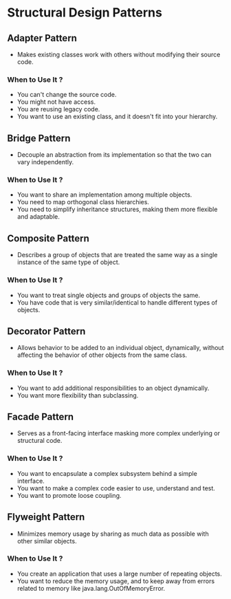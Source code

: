# Structural Design Patterns

## Adapter Pattern

- Makes existing classes work with others without modifying their source code.

<h3> When to Use It ? </h3>

- You can't change the source code.
- You might not have access.
- You are reusing legacy code.
- You want to use an existing class, and it doesn't fit into your hierarchy.

## Bridge Pattern

- Decouple an abstraction from its implementation so that the two can vary independently.

<h3> When to Use It ? </h3>

- You want to share an implementation among multiple objects.
- You need to map orthogonal class hierarchies.
- You need to simplify inheritance structures, making them more flexible and adaptable. 

## Composite Pattern

- Describes a group of objects that are treated the same way as a single instance of the same type of object.

<h3> When to Use It ? </h3>

- You want to treat single objects and groups of objects the same.   
- You have code that is very similar/identical to handle different types of objects.

## Decorator Pattern

- Allows behavior to be added to an individual object, dynamically, without affecting the behavior of other objects from the same class.

<h3> When to Use It ? </h3>

- You want to add additional responsibilities to an object dynamically.
- You want more flexibility than subclassing.

## Facade Pattern

- Serves as a front-facing interface masking more complex underlying or structural code.

<h3> When to Use It ? </h3>

- You want to encapsulate a complex subsystem behind a simple interface.
- You want to make a complex code easier to use, understand and test.
- You want to promote loose coupling. 

## Flyweight Pattern

- Minimizes memory usage by sharing as much data as possible with other similar objects.

<h3> When to Use It ? </h3>

- You create an application that uses a large number of repeating objects.
- You want to reduce the memory usage, and to keep away from errors related to memory like java.lang.OutOfMemoryError.